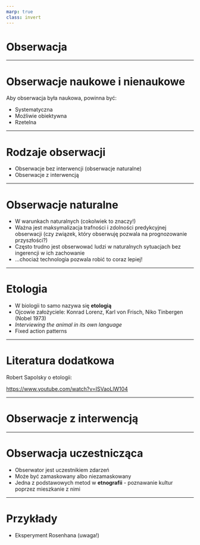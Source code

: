 ```yaml
---
marp: true
class: invert
---
```


# Obserwacja

---

# Obserwacje naukowe i nienaukowe

Aby obserwacja była naukowa, powinna być:

* Systematyczna
* Możliwie obiektywna 
* Rzetelna

---

# Rodzaje obserwacji

* Obserwacje bez interwencji (obserwacje naturalne)
* Obserwacje z interwencją

---

# Obserwacje naturalne

* W warunkach naturalnych (cokolwiek to znaczy!)
* Ważna jest maksymalizacja trafności i zdolności predykcyjnej obserwacji (czy związek, który obserwuję pozwala na prognozowanie przyszłości?)
* Często trudno jest obserwować ludzi w naturalnych sytuacjach bez ingerencji w ich zachowanie
* ...chociaż technologia pozwala robić to coraz lepiej!

---

# Etologia

* W biologii to samo nazywa się **etologią**
* Ojcowie założyciele: Konrad Lorenz, Karl von Frisch, Niko Tinbergen (Nobel 1973)
* _Interviewing the animal in its own language_ 
* Fixed action patterns

---

# Literatura dodatkowa

Robert Sapolsky o etologii:

<https://www.youtube.com/watch?v=ISVaoLlW104>

---

# Obserwacje z interwencją

---

# Obserwacja uczestnicząca

* Obserwator jest uczestnikiem zdarzeń
* Może być zamaskowany albo niezamaskowany
* Jedna z podstawowych metod w **etnografii** - poznawanie kultur poprzez mieszkanie z nimi


---

# Przykłady

* Eksperyment Rosenhana (uwaga!)